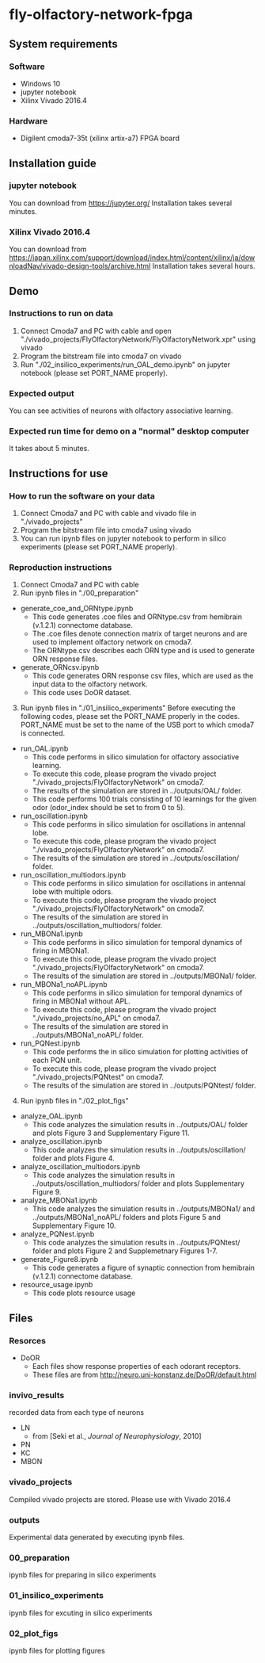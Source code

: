 # fly-olfactory-network-fpga
## System requirements
### Software
- Windows 10
- jupyter notebook
- Xilinx Vivado 2016.4
### Hardware
- Digilent cmoda7-35t (xilinx artix-a7) FPGA board

## Installation guide
### jupyter notebook
You can download from
https://jupyter.org/
Installation takes several minutes.
### Xilinx Vivado 2016.4
You can download from
https://japan.xilinx.com/support/download/index.html/content/xilinx/ja/downloadNav/vivado-design-tools/archive.html
Installation takes several hours.

## Demo
### Instructions to run on data
1. Connect Cmoda7 and PC with cable and open "./vivado_projects/FlyOlfactoryNetwork/FlyOlfactoryNetwork.xpr" using vivado
2. Program the bitstream file into cmoda7 on vivado
3. Run "./02_insilico_experiments/run_OAL_demo.ipynb" on jupyter notebook (please set PORT_NAME properly).
### Expected output
You can see activities of neurons with olfactory associative learning.
### Expected run time for demo on a "normal" desktop computer
It takes about 5 minutes.

## Instructions for use
### How to run the software on your data
1. Connect Cmoda7 and PC with cable and vivado file in "./vivado_projects"
2. Program the bitstream file into cmoda7 using vivado
3. You can run ipynb files on jupyter notebook to perform in silico experiments (please set PORT_NAME properly). 
### Reproduction instructions
1. Connect Cmoda7 and PC with cable
2. Run ipynb files in "./00_preparation"
  - generate_coe_and_ORNtype.ipynb
    - This code generates .coe files and ORNtype.csv from hemibrain (v.1.2.1) connectome database.
    - The .coe files denote connection matrix of target neurons and are used to implement olfactory network on cmoda7.
    - The ORNtype.csv describes each ORN type and is used to generate ORN response files.
  - generate_ORNcsv.ipynb
    - This code generates ORN response csv files, which are used as the input data to the olfactory network.
    - This code uses DoOR dataset.
3. Run ipynb files in "./01_insilico_experiments"
  Before executing the following codes, please set the PORT_NAME properly in the codes.
  PORT_NAME must be set to the name of the USB port to which cmoda7 is connected.
  - run_OAL.ipynb
    - This code performs in silico simulation for olfactory associative learning.
    - To execute this code, please program the vivado project "./vivado_projects/FlyOlfactoryNetwork" on cmoda7. 
    - The results of the simulation are stored in ../outputs/OAL/ folder.
    - This code performs 100 trials consisting of 10 learnings for the given odor (odor_index should be set to from 0 to 5).
  - run_oscillation.ipynb
    - This code performs in silico simulation for oscillations in antennal lobe.
    - To execute this code, please program the vivado project "./vivado_projects/FlyOlfactoryNetwork" on cmoda7. 
    - The results of the simulation are stored in ../outputs/oscillation/ folder.
  - run_oscillation_multiodors.ipynb
    - This code performs in silico simulation for oscillations in antennal lobe with multiple odors.
    - To execute this code, please program the vivado project "./vivado_projects/FlyOlfactoryNetwork" on cmoda7. 
    - The results of the simulation are stored in ../outputs/oscillation_multiodors/ folder.
  - run_MBONa1.ipynb
    - This code performs in silico simulation for temporal dynamics of firing in MBONa1.
    - To execute this code, please program the vivado project "./vivado_projects/FlyOlfactoryNetwork" on cmoda7. 
    - The results of the simulation are stored in ../outputs/MBONa1/ folder.
  - run_MBONa1_noAPL.ipynb
    - This code performs in silico simulation for temporal dynamics of firing in MBONa1 without APL.
    - To execute this code, please program the vivado project "./vivado_projects/no_APL" on cmoda7. 
    - The results of the simulation are stored in ../outputs/MBONa1_noAPL/ folder.
  - run_PQNest.ipynb
    - This code performs the in silico simulation for plotting activities of each PQN unit. 
    - To execute this code, please program the vivado project "./vivado_projects/PQNtest" on cmoda7. 
    - The results of the simulation are stored in ../outputs/PQNtest/ folder.
4. Run ipynb files in "./02_plot_figs"
  - analyze_OAL.ipynb
    - This code analyzes the simulation results in ../outputs/OAL/ folder and plots Figure 3 and Supplementary Figure 11.
  - analyze_oscillation.ipynb
    - This code analyzes the simulation results in ../outputs/oscillation/ folder and plots Figure 4.
  - analyze_oscillation_multiodors.ipynb
    - This code analyzes the simulation results in ../outputs/oscillation_multiodors/ folder and plots Supplementary Figure 9.
  - analyze_MBONa1.ipynb
    - This code analyzes the simulation results in ../outputs/MBONa1/ and ../outputs/MBONa1_noAPL/ folders and plots Figure 5 and Supplementary Figure 10.
  - analyze_PQNest.ipynb
    - This code analyzes the simulation results in ../outputs/PQNtest/ folder and plots Figure 2 and Supplemetnary Figures 1-7. 
  - generate_Figure8.ipynb
    - This code generates a figure of synaptic connection from hemibrain (v.1.2.1) connectome database. 
  - resource_usage.ipynb
    - This code plots resource usage

## Files
### Resorces
- DoOR
	- Each files show response properties of each odorant receptors.
	- These files are from http://neuro.uni-konstanz.de/DoOR/default.html
### invivo_results
recorded data from each type of neurons
- LN
	- from [Seki et al., *Journal of Neurophysiology*, 2010]
- PN
- KC
- MBON
### vivado_projects
Compiled vivado projects are stored.
Please use with Vivado 2016.4
### outputs
Experimental data generated by executing ipynb files.
### 00_preparation
ipynb files for preparing in silico experiments
### 01_insilico_experiments
ipynb files for excuting in silico experiments
### 02_plot_figs
ipynb files for plotting figures